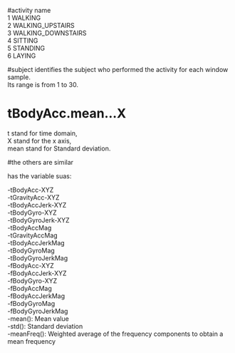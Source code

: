 #activity name  
1 WALKING      
2 WALKING_UPSTAIRS     
3 WALKING_DOWNSTAIRS     
4 SITTING    
5 STANDING    
6 LAYING     

#subject
identifies the subject who performed the activity for each window sample.    
Its range is from 1 to 30. 


#  tBodyAcc.mean...X
t stand for time domain,   
X stand for  the x axis,   
mean stand for Standard deviation.

#the others are similar

has the variable suas:     

-tBodyAcc-XYZ      
-tGravityAcc-XYZ      
-tBodyAccJerk-XYZ    
-tBodyGyro-XYZ    
-tBodyGyroJerk-XYZ     
-tBodyAccMag    
-tGravityAccMag    
-tBodyAccJerkMag   
-tBodyGyroMag   
-tBodyGyroJerkMag   
-fBodyAcc-XYZ    
-fBodyAccJerk-XYZ    
-fBodyGyro-XYZ    
-fBodyAccMag    
-fBodyAccJerkMag   
-fBodyGyroMag   
-fBodyGyroJerkMag     
-mean(): Mean value      
-std(): Standard deviation    
-meanFreq(): Weighted average of the frequency components to obtain a mean frequency    




